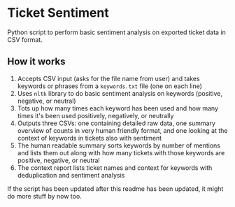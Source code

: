 # Ticket Sentiment

Python script to perform basic sentiment analysis on exported ticket data in CSV format.

## How it works

1. Accepts CSV input (asks for the file name from user) and takes keywords or phrases from a `keywords.txt` file (one on each line)
2. Uses `nltk` library to do basic sentiment analysis on keywords (positive, negative, or neutral)
3. Tots up how many times each keyword has been used and how many times it's been used positively, negatively, or neutrally
4. Outputs three CSVs: one containing detailed raw data, one summary overview of counts in very human friendly format, and one looking at the context of keywords in tickets also with sentiment
5. The human readable summary sorts keywords by number of mentions and lists them out along with how many tickets with those keywords are positive, negative, or neutral
6. The context report lists ticket names and context for keywords with deduplication and sentiment analysis

If the script has been updated after this readme has been updated, it might do more stuff by now too.
